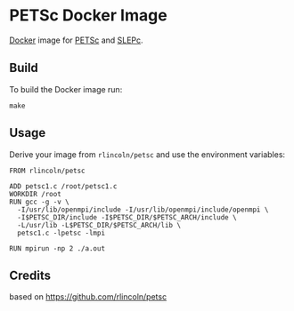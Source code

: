 PETSc Docker Image
==================

[Docker][docker] image for [PETSc][petsc] and [SLEPc][slepc].

Build
-----

To build the Docker image run:

    make

Usage
-----

Derive your image from `rlincoln/petsc` and use the environment variables:

    FROM rlincoln/petsc

    ADD petsc1.c /root/petsc1.c
    WORKDIR /root
    RUN gcc -g -v \
      -I/usr/lib/openmpi/include -I/usr/lib/openmpi/include/openmpi \
      -I$PETSC_DIR/include -I$PETSC_DIR/$PETSC_ARCH/include \
      -L/usr/lib -L$PETSC_DIR/$PETSC_ARCH/lib \
      petsc1.c -lpetsc -lmpi

    RUN mpirun -np 2 ./a.out

[docker]: https://www.docker.com/
[petsc]: http://www.mcs.anl.gov/petsc/
[slepc]: http://www.grycap.upv.es/slepc/


Credits
-------

based on https://github.com/rlincoln/petsc

